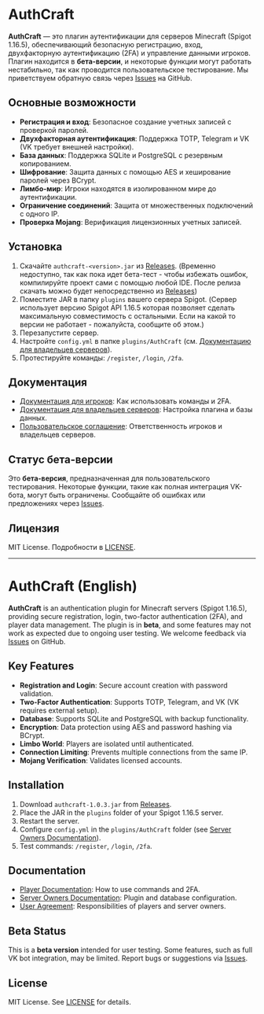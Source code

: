 # AuthCraft

**AuthCraft** — это плагин аутентификации для серверов Minecraft (Spigot 1.16.5), обеспечивающий безопасную регистрацию, вход, двухфакторную аутентификацию (2FA) и управление данными игроков. Плагин находится в **бета-версии**, и некоторые функции могут работать нестабильно, так как проводится пользовательское тестирование. Мы приветствуем обратную связь через [Issues](https://github.com/HTTYDCraft/AuthCraft/issues) на GitHub.

## Основные возможности

- **Регистрация и вход**: Безопасное создание учетных записей с проверкой паролей.
- **Двухфакторная аутентификация**: Поддержка TOTP, Telegram и VK (VK требует внешней настройки).
- **База данных**: Поддержка SQLite и PostgreSQL с резервным копированием.
- **Шифрование**: Защита данных с помощью AES и хеширование паролей через BCrypt.
- **Лимбо-мир**: Игроки находятся в изолированном мире до аутентификации.
- **Ограничение соединений**: Защита от множественных подключений с одного IP.
- **Проверка Mojang**: Верификация лицензионных учетных записей.

## Установка

1. Скачайте `authcraft-<version>.jar` из [Releases](https://github.com/HTTYDCraft/AuthCraft/releases). (Временно недоступно, так как пока идет бета-тест - чтобы избежать ошибок, компилируйте проект сами с помощью любой IDE. После релиза скачать можно будет непосредственно из [Releases](https://github.com/HTTYDCraft/AuthCraft/releases))
2. Поместите JAR в папку `plugins` вашего сервера Spigot. (Сервер использует версию Spigot API 1.16.5 которая позволяет сделать максимальную совместимость с остальными. Если на какой то версии не работает - пожалуйста, сообщите об этом.)
3. Перезапустите сервер.
4. Настройте `config.yml` в папке `plugins/AuthCraft` (см. [Документацию для владельцев серверов](OWNERS.md)).
5. Протестируйте команды: `/register`, `/login`, `/2fa`.

## Документация

- [Документация для игроков](PLAYERS.md): Как использовать команды и 2FA.
- [Документация для владельцев серверов](OWNERS.md): Настройка плагина и базы данных.
- [Пользовательское соглашение](AGREEMENT.md): Ответственность игроков и владельцев серверов.

## Статус бета-версии

Это **бета-версия**, предназначенная для пользовательского тестирования. Некоторые функции, такие как полная интеграция VK-бота, могут быть ограничены. Сообщайте об ошибках или предложениях через [Issues](https://github.com/HTTYDCraft/AuthCraft/issues).

## Лицензия

MIT License. Подробности в [LICENSE](LICENSE).

---

# AuthCraft (English)

**AuthCraft** is an authentication plugin for Minecraft servers (Spigot 1.16.5), providing secure registration, login, two-factor authentication (2FA), and player data management. The plugin is in **beta**, and some features may not work as expected due to ongoing user testing. We welcome feedback via [Issues](https://github.com/HTTYDCraft/AuthCraft/issues) on GitHub.

## Key Features

- **Registration and Login**: Secure account creation with password validation.
- **Two-Factor Authentication**: Supports TOTP, Telegram, and VK (VK requires external setup).
- **Database**: Supports SQLite and PostgreSQL with backup functionality.
- **Encryption**: Data protection using AES and password hashing via BCrypt.
- **Limbo World**: Players are isolated until authenticated.
- **Connection Limiting**: Prevents multiple connections from the same IP.
- **Mojang Verification**: Validates licensed accounts.

## Installation

1. Download `authcraft-1.0.3.jar` from [Releases](https://github.com/HTTYDCraft/AuthCraft/releases).
2. Place the JAR in the `plugins` folder of your Spigot 1.16.5 server.
3. Restart the server.
4. Configure `config.yml` in the `plugins/AuthCraft` folder (see [Server Owners Documentation](OWNERS.md)).
5. Test commands: `/register`, `/login`, `/2fa`.

## Documentation

- [Player Documentation](PLAYERS.md): How to use commands and 2FA.
- [Server Owners Documentation](OWNERS.md): Plugin and database configuration.
- [User Agreement](AGREEMENT.md): Responsibilities of players and server owners.

## Beta Status

This is a **beta version** intended for user testing. Some features, such as full VK bot integration, may be limited. Report bugs or suggestions via [Issues](https://github.com/HTTYDCraft/AuthCraft/issues).

## License

MIT License. See [LICENSE](LICENSE) for details.
